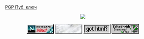 [PGP Пуб. ключ](pgp-pubkey.asc)

<p align="center">
<img src="https://profile-counter.glitch.me/vi-tr/count.svg" />
</p>

<p align="center">
<a href="https://www.mozilla.org/firefox"><img src="res/netscape.jpg"/></a>
<a href="https://en.wikipedia.org/wiki/Marble"><img src="res/white_marble.gif"/></a>
<a href="res/html_check.md"><img src="res/got_html.gif"/></a>
<img src="res/vim.gif"/>
</p>
